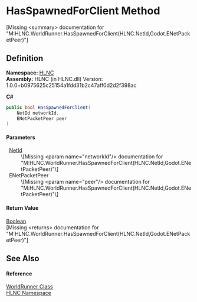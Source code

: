 # HasSpawnedForClient Method


\[Missing &lt;summary&gt; documentation for "M:HLNC.WorldRunner.HasSpawnedForClient(HLNC.NetId,Godot.ENetPacketPeer)"\]



## Definition
**Namespace:** <a href="N_HLNC">HLNC</a>  
**Assembly:** HLNC (in HLNC.dll) Version: 1.0.0+b0975625c25154a1fdd31b2c47aff0d2d2f398ac

**C#**
``` C#
public bool HasSpawnedForClient(
	NetId networkId,
	ENetPacketPeer peer
)
```



#### Parameters
<dl><dt>  <a href="T_HLNC_NetId">NetId</a></dt><dd>\[Missing &lt;param name="networkId"/&gt; documentation for "M:HLNC.WorldRunner.HasSpawnedForClient(HLNC.NetId,Godot.ENetPacketPeer)"\]</dd><dt>  ENetPacketPeer</dt><dd>\[Missing &lt;param name="peer"/&gt; documentation for "M:HLNC.WorldRunner.HasSpawnedForClient(HLNC.NetId,Godot.ENetPacketPeer)"\]</dd></dl>

#### Return Value
<a href="https://learn.microsoft.com/dotnet/api/system.boolean" target="_blank" rel="noopener noreferrer">Boolean</a>  
\[Missing &lt;returns&gt; documentation for "M:HLNC.WorldRunner.HasSpawnedForClient(HLNC.NetId,Godot.ENetPacketPeer)"\]

## See Also


#### Reference
<a href="T_HLNC_WorldRunner">WorldRunner Class</a>  
<a href="N_HLNC">HLNC Namespace</a>  
